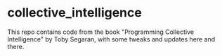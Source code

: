 # collective_intelligence
This repo contains code from the book "Programming Collective Intelligence" by Toby Segaran, with some tweaks and updates here and there.
